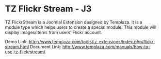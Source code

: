 # TZ Flickr Stream - J3

TZ FlickrStream is a Joomla! Extension designed by Templaza. It is a module type which helps users to create a special module. This module will display images/Items from users’ Flickr account.

Demo Link: http://www.templaza.com/tools/tz-extensions/index.php/flickr-stream.html
Document Link: http://www.templaza.com/manuals/how-to-use-tz-flickrstream/

